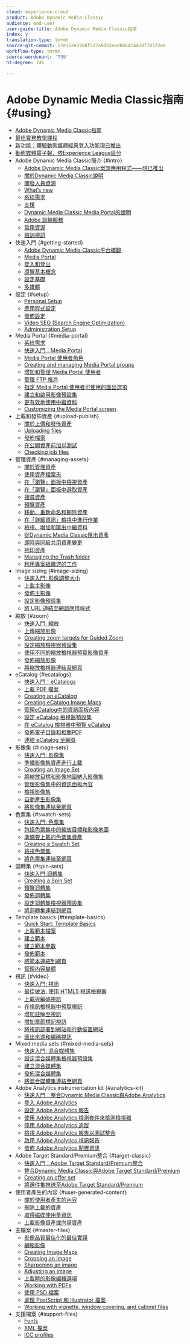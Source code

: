```yaml
---
cloud: experience-cloud
product: Adobe Dynamic Media Classic
audience: end-user
user-guide-title: Adobe Dynamic Media Classic指南
index: y
translation-type: tm+mt
source-git-commit: 17e152e3768f527a9db2eadb664ca420778372ae
workflow-type: tm+mt
source-wordcount: '739'
ht-degree: 74%

---
```



# Adobe Dynamic Media Classic指南 {#using}

+ [Adobe Dynamic Media Classic指南](home.md)
+ [最佳實務教學課程](https://docs.adobe.com/content/help/en/experience-manager-learn/dynamic-media-classic-tutorial/overview.html)
+ [新功能：體驗動態媒體經典登入功能現已推出](new-ui-2020.md)
+ [動態媒體電子報，依Experience League區分](dynamic-media-newsletter.md)
+ Adobe Dynamic Media Classic簡介 {#intro}
   + [Adobe Dynamic Media Classic案頭應用程式——現已推出](dynamic-media-classic-desktop-app.md)
   + [關於Dynamic Media Classic說明](introduction.md)
   + [開發人員資源](developer-resources.md)
   + [What’s new](whats-new.md)
   + [系統需求](system-requirements.md)
   + [支援](support.md)
   + [Dynamic Media Classic Media Portal的說明](help-dmc-media-portal.md)
   + [Adobe 訓練服務](training-services.md)
   + [常用資源](popular-resources.md)
   + [培訓視訊](training-videos.md)
+ 快速入門 {#getting-started}
   + [Adobe Dynamic Media Classic平台概觀](dmc-platform-overview.md)
   + [Media Portal](media-portal.md)
   + [登入和登出](signing-out.md)
   + [導覽基本概念](navigation-basics.md)
   + [設定基礎](setup-basics.md)
   + [多媒體](rich-media.md)
+ 設定 {#setup}
   + [Personal Setup](personal-setup.md)
   + [應用程式設定](application-setup.md)
   + [發佈設定](publish-setup.md)
   + [Video SEO (Search Engine Optimization)](video-seo-search-engine-optimization.md)
   + [Administration Setup](administration-setup.md)
+ Media Portal {#media-portal}
   + [系統需求](system-requirements-1.md)
   + [快速入門：Media Portal](quick-start-media-portal-administration.md)
   + [Media Portal 使用者角色](media-portal-user-roles.md)
   + [Creating and managing Media Portal groups](creating-media-portal-groups.md)
   + [增加和管理 Media Portal 使用者](adding-media-portal-users.md)
   + [管理 FTP 帳戶](ftp-accounts.md)
   + [指定 Media Portal 使用者可使用的匯出選項](specifying-export-options-available-media.md)
   + [建立和啟用影像預設集](creating-enabling-image-presets.md)
   + [更有效地使用中繼資料](making-efficient-metadata.md)
   + [Customizing the Media Portal screen](customizing-media-portal-screen.md)
+ 上載和發佈資產 {#upload-publish}
   + [關於上傳和發佈資產](about-asset-upload-publish.md)
   + [Uploading files](uploading-files.md)
   + [發佈檔案](publishing-files.md)
   + [在公開資產前加以測試](testing-assets-making-them-public.md)
   + [Checking job files](checking-job-files.md)
+ 管理資產 {#managing-assets}
   + [關於管理資產](about-managing-assets.md)
   + [使用資產檔案夾](asset-folders.md)
   + [在「瀏覽」面板中檢視資產](viewing-assets-browse-panel.md)
   + [在「瀏覽」面板中選取資產](selecting-assets-browse-panel.md)
   + [搜尋資產](searching-assets.md)
   + [預覽資產](previewing-asset.md)
   + [移動、重新命名和刪除資產](moving-renaming-deleting-assets.md)
   + [在「詳細資訊」檢視中進行作業](detail-view.md)
   + [檢視、增加和匯出中繼資料](viewing-adding-exporting-metadata.md)
   + [從Dynamic Media Classic匯出資產](exporting-assets-from-dmc.md)
   + [即時與同級共用資產變更](sharing-asset-changes-peers-real.md)
   + [列印資產](printing-assets.md)
   + [Managing the Trash folder](trash-folder.md)
   + [利用專案組織您的工作](organizing-projects.md)
+ Image sizing {#image-sizing}
   + [快速入門: 影像調整大小](quick-start-image-sizing.md)
   + [上載主影像](uploading-master-images.md)
   + [發佈主影像](publishing-master-images.md)
   + [設定影像預設集](setting-image-presets.md)
   + [將 URL 連結至網路應用程式](linking-urls-web-application.md)
+ 縮放 {#zoom}
   + [快速入門: 縮放](quick-start-zoom.md)
   + [上傳縮放影像](uploading-zoom-images.md)
   + [Creating zoom targets for Guided Zoom](creating-zoom-targets-guided-zoom.md)
   + [設定縮放檢視器預設集](setting-zoom-viewer-presets.md)
   + [使用不同的縮放檢視器預覽影像資產](previewing-image-assets-different-zoom.md)
   + [發佈縮放影像](publishing-zoom-images.md)
   + [將縮放檢視器連結至網頁](linking-zoom-viewers-web-pages.md)
+ eCatalog {#ecatalogs}
   + [快速入門：eCatalogs](quick-start-ecatalog.md)
   + [上載 PDF 檔案](uploading-pdf-files.md)
   + [Creating an eCatalog](creating-ecatalog.md)
   + [Creating eCatalog Image Maps](creating-ecatalog-image-maps.md)
   + [管理eCatalog中的資訊面板內容](info-panel-content.md)
   + [設定 eCatalog 檢視器預設集](setting-ecatalog-viewer-presets.md)
   + [在 eCatalog 檢視器中預覽 eCatalog](previewing-ecatalogs-ecatalog-viewer.md)
   + [發佈電子目錄和相關PDF](publishing-ecatalogs-associated-pdfs.md)
   + [連結 eCatalog 至網頁](linking-ecatalog-web-page.md)
+ 影像集 {#image-sets}
   + [快速入門: 影像集](quick-start-image-sets.md)
   + [準備影像集資產進行上載](preparing-image-set-assets-upload.md)
   + [Creating an Image Set](creating-image-set.md)
   + [將縮放目標和影像地圖納入影像集](including-zoom-targets-image-maps.md)
   + [管理影像集中的資訊面板內容](info-panel-content-1.md)
   + [檢視影像集](viewing-image-sets.md)
   + [自動產生影像集](automated-image-set-generation.md)
   + [將影像集連結至網頁](linking-image-set-web-page.md)
+ 色票集 {#swatch-sets}
   + [快速入門: 色票集](quick-start-swatch-sets.md)
   + [包括色票集中的縮放目標和影像地圖](including-zoom-targets-image-maps-1.md)
   + [準備要上載的色票集資產](preparing-swatch-set-assets-upload.md)
   + [Creating a Swatch Set](creating-swatch-set.md)
   + [檢視色票集](viewing-swatch-sets.md)
   + [將色票集連結至網頁](linking-swatch-set-web-page.md)
+ 迴轉集 {#spin-sets}
   + [快速入門:迴轉集](quick-start-spin-sets.md)
   + [Creating a Spin Set](creating-spin-set.md)
   + [預覽迴轉集](previewing-spin-set.md)
   + [發佈迴轉集](publishing-spin-set.md)
   + [設定迴轉集檢視器預設集](setting-spin-set-viewer-presets.md)
   + [將迴轉集連結到網頁](linking-spin-set-web-page.md)
+ Template basics {#template-basics}
   + [Quick Start: Template Basics](quick-start-template-basics.md)
   + [上載範本檔案](uploading-template-files.md)
   + [建立範本](creating-template.md)
   + [建立範本參數](creating-template-parameters.md)
   + [發佈範本](publishing-templates.md)
   + [將範本連結到網頁](linking-template-web-page.md)
   + [管理內容變體](content-variations.md)
+ 視訊 {#video}
   + [快速入門: 視訊](quick-start-video.md)
   + [最佳做法: 使用 HTML5 視訊檢視器](best-practice-using-html5-video.md)
   + [上載與編碼視訊](uploading-encoding-videos.md)
   + [在視訊檢視器中預覽視訊](previewing-videos-video-viewer.md)
   + [增加註解至視訊](adding-captions-video.md)
   + [增加章節標記視訊](adding-chapter-markers-video.md)
   + [將視訊部署到網站和行動裝置網站](deploying-video-websites-mobile-sites.md)
   + [匯出來源和編碼視訊](exporting-source-encoded-videos.md)
+ Mixed media sets {#mixed-media-sets}
   + [快速入門: 混合媒體集](quick-start-mixed-media-sets.md)
   + [設定混合媒體集檢視器預設集](setting-mixed-media-set-viewer.md)
   + [建立混合媒體集](creating-mixed-media-set.md)
   + [發佈混合媒體集](publishing-mixed-media-set.md)
   + [將混合媒體集連結至網頁](linking-mixed-media-set-web.md)
+ Adobe Analytics instrumentation kit {#analytics-kit}
   + [快速入門：整合Dynamic Media Classic與Adobe Analytics](quick-start-integrating-dmc-analytics.md)
   + [登入 Adobe Analytics](log-analytics.md)
   + [設定 Adobe Analytics 報告](configuring-analytics-reports.md)
   + [使用 Adobe Analytics 檢測套件來檢測檢視器](instrumenting-viewer-using-analytics-instrumentation.md)
   + [停用 Adobe Analytics 追蹤](disabling-analytics-tracking.md)
   + [檢視 Adobe Analytics 報告以測試整合](testing-integration-viewing-analytics-report.md)
   + [啟用 Adobe Analytics 視訊報告](enabling-analytics-video-reports.md)
   + [發佈 Adobe Analytics 配置資訊](publishing-analytics-configuration-information.md)
+ Adobe Target Standard/Premium整合 {#target-classic}
   + [快速入門：Adobe Target Standard/Premium整合](quick-start-target-integration.md)
   + [整合Dynamic Media Classic與Adobe Target Standard/Premium](integrating-dmc-with-target.md)
   + [Creating an offer set](creating-offer-set.md)
   + [將選件集推送至Adobe Target Standard/Premium](pushing-offer-sets-target.md)
+ 使用者產生的內容 {#user-generated-content}
   + [關於使用者產生的內容](about-ugc.md)
   + [刪除上載的資產](deleting-uploaded-asset.md)
   + [取得磁碟使用量資訊](getting-disk-usage-information.md)
   + [上載影像資產或向量資產](uploading-image-asset-or-vector.md)
+ 主檔案 {#master-files}
   + [影像品質最佳化的最佳實踐](best-practices-optimizing-quality-images.md)
   + [編輯影像](editing-images.md)
   + [Creating Image Maps](creating-image-maps.md)
   + [Cropping an image](cropping-image.md)
   + [Sharpening an image](sharpening-image.md)
   + [Adjusting an image](adjusting-image.md)
   + [上載時的影像編輯選項](image-editing-options-upload.md)
   + [Working with PDFs](pdfs.md)
   + [使用 PSD 檔案](psd-files.md)
   + [處理 PostScript 和 Illustrator 檔案](postscript-illustrator-files.md)
   + [Working with vignette, window covering, and cabinet files](vignette-window-covering-cabinet-files.md)
+ 支援檔案 {#support-files}
   + [Fonts](fonts.md)
   + [XML 檔案](xml-files.md)
   + [ICC profiles](icc-profiles.md)
